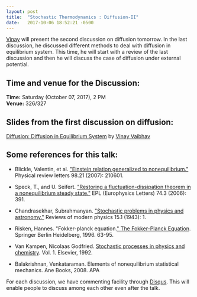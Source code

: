 ```yaml
---
layout: post
title:  "Stochastic Thermodynamics : Diffusion-II"
date:   2017-10-06 18:52:21 -0500
---
```


 

[Vinay](https://www.imsc.res.in/~vinayv/) will present the second discussion on diffusion tomorrow. In the last discussion, he discussed different methods to deal with diffusion in equilibrium system. This time, he will start with a review of the last discussion and then he will discuss the case of diffusion under external potential.
  


## Time and venue for the Discussion:
**Time:** Saturday (October 07, 2017), 2 PM  
**Venue:** 326/327 



## Slides from the first discussion on diffusion:
[Diffusion: Diffusion in Equilibrium System](https://www.imsc.res.in/~vinayv/discussion/diffusion.pdf) by [Vinay Vaibhav](https://www.imsc.res.in/~vinayv/)



## Some references for this talk:

* Blickle, Valentin, et al. ["Einstein relation generalized to nonequilibrium."](https://journals.aps.org/prl/pdf/10.1103/PhysRevLett.98.210601) Physical review letters 98.21 (2007): 210601.

* Speck, T., and U. Seifert. ["Restoring a fluctuation-dissipation theorem in a nonequilibrium steady state."](http://iopscience.iop.org/article/10.1209/epl/i2005-10549-4/meta) EPL (Europhysics Letters) 74.3 (2006): 391. 

* Chandrasekhar, Subrahmanyan. ["Stochastic problems in physics and astronomy."](https://journals.aps.org/rmp/abstract/10.1103/RevModPhys.15.1) Reviews of modern physics 15.1 (1943): 1.

* Risken, Hannes. "Fokker-planck equation.[" The Fokker-Planck Equation](https://link.springer.com/chapter/10.1007/978-3-642-61544-3_4). Springer Berlin Heidelberg, 1996. 63-95.

* Van Kampen, Nicolaas Godfried. [Stochastic processes in physics and chemistry](https://books.google.co.in/books?hl=en&lr=&id=3e7XbMoJzmoC&oi=fnd&pg=PP2&dq=van+kampen+stochastic+processes+in+physics&ots=Ads9r_tdrO&sig=qm0CSshu6JUKsP9cHgkkVO_u-9g#v=onepage&q=van%20kampen%20stochastic%20processes%20in%20physics&f=false). Vol. 1. Elsevier, 1992.

* Balakrishnan, Venkataraman. Elements of nonequilibrium statistical mechanics. Ane Books, 2008.
APA	








For each discussion, we have commenting facility through [Disqus](https://disqus.com/). This will enable people to discuss among each other even after the talk.
